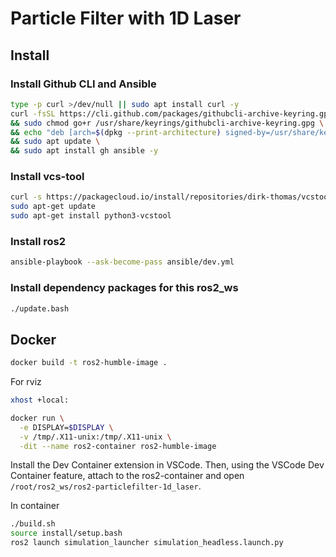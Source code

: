 # Particle Filter with 1D Laser

## Install

### Install Github CLI and Ansible
```sh
type -p curl >/dev/null || sudo apt install curl -y
curl -fsSL https://cli.github.com/packages/githubcli-archive-keyring.gpg | sudo dd of=/usr/share/keyrings/githubcli-archive-keyring.gpg \
&& sudo chmod go+r /usr/share/keyrings/githubcli-archive-keyring.gpg \
&& echo "deb [arch=$(dpkg --print-architecture) signed-by=/usr/share/keyrings/githubcli-archive-keyring.gpg] https://cli.github.com/packages stable main" | sudo tee /etc/apt/sources.list.d/github-cli.list > /dev/null \
&& sudo apt update \
&& sudo apt install gh ansible -y
```

### Install vcs-tool
```sh
curl -s https://packagecloud.io/install/repositories/dirk-thomas/vcstool/script.deb.sh | sudo bash
sudo apt-get update
sudo apt-get install python3-vcstool
```

### Install ros2
```sh
ansible-playbook --ask-become-pass ansible/dev.yml
```

### Install dependency packages for this ros2_ws
```sh
./update.bash

```

## Docker
```sh
docker build -t ros2-humble-image .
```

For rviz
```sh
xhost +local:
```

```sh
docker run \
  -e DISPLAY=$DISPLAY \
  -v /tmp/.X11-unix:/tmp/.X11-unix \
  -dit --name ros2-container ros2-humble-image
```

Install the Dev Container extension in VSCode. Then, using the VSCode Dev Container feature, attach to the ros2-container and open `/root/ros2_ws/ros2-particlefilter-1d_laser`.

In container
```sh
./build.sh
source install/setup.bash
ros2 launch simulation_launcher simulation_headless.launch.py
```
